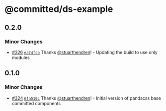 # @committed/ds-example

## 0.2.0

### Minor Changes

- [#326](https://github.com/commitd/components/pull/326) [`ea74fcb`](https://github.com/commitd/components/commit/ea74fcbaaf556e024e23ace4e5e82a33033a0792) Thanks [@stuarthendren](https://github.com/stuarthendren)! - Updating the build to use only modules

## 0.1.0

### Minor Changes

- [#324](https://github.com/commitd/components/pull/324) [`6fa510c`](https://github.com/commitd/components/commit/6fa510cdc55a18aec4de39e2b9f816875a1f6760) Thanks [@stuarthendren](https://github.com/stuarthendren)! - Initial version of pandacss base committed components
